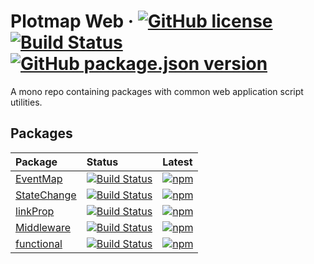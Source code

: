 # Plotmap Web &middot; [![GitHub license](https://img.shields.io/badge/license-MIT-blue.svg)](https://www.mit.edu/~amini/LICENSE.md) [![Build Status](https://travis-ci.com/plotmap-org/plotmap-web.svg?branch=master)](https://travis-ci.com/github/plotmap-org/plotmap-web) [![GitHub package.json version](https://img.shields.io/github/package-json/v/jhorback/harbor-utils)](https://github.com/jhorback/harbor-utils/releases)

A mono repo containing packages with common web application script utilities.

## Packages

| Package   | Status   | Latest
|:---       |:---      |:---
| [EventMap](https://github.com/plotmap-org/plotmap-web/tree/master/packages/EventMap) | [![Build Status](https://travis-ci.com/plotmap-org/plotmap-web.svg?branch=packages/EventMap)](https://travis-ci.com/github/plotmap-org/plotmap-web) | [![npm](https://img.shields.io/npm/v/@plotmap/eventmap)](https://www.npmjs.com/package/@plotmap/eventmap)
| [StateChange](https://github.com/plotmap-org/plotmap-web/tree/master/packages/StateChange) |[![Build Status](https://travis-ci.com/plotmap-org/plotmap-web.svg?branch=packages/StateChange)](https://travis-ci.com/github/plotmap-org/plotmap-web) | [![npm](https://img.shields.io/npm/v/@plotmap/statechange)](https://www.npmjs.com/package/@plotmap/statechange)
| [linkProp](https://github.com/plotmap-org/plotmap-web/tree/master/packages/linkProp) | [![Build Status](https://travis-ci.com/plotmap-org/plotmap-web.svg?branch=packages/linkProp)](https://travis-ci.com/github/plotmap-org/plotmap-web) | [![npm](https://img.shields.io/npm/v/@plotmap/linkprop)](https://www.npmjs.com/package/@plotmap/linkprop)
| [Middleware](https://github.com/plotmap-org/plotmap-web/tree/master/packages/Middleware) | [![Build Status](https://travis-ci.com/plotmap-org/plotmap-web.svg?branch=packages/Middleware)](https://travis-ci.com/github/plotmap-org/plotmap-web) | [![npm](https://img.shields.io/npm/v/@plotmap/middleware)](https://www.npmjs.com/package/@plotmap/middleware)
| [functional](https://github.com/plotmap-org/plotmap-web/tree/master/packages/functional) | [![Build Status](https://travis-ci.com/plotmap-org/plotmap-web.svg?branch=packages/functional)](https://travis-ci.com/github/plotmap-org/plotmap-web) | [![npm](https://img.shields.io/npm/v/@plotmap/functional)](https://www.npmjs.com/package/@plotmap/functional)


<!-- | [debounce](./packages/debounce/README.md) | | Needs conversion -->

